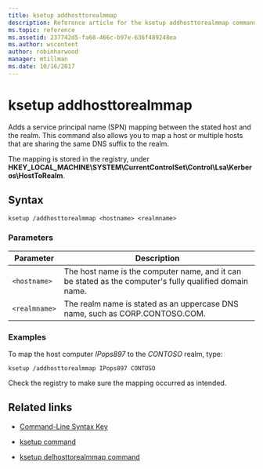 ```yaml
---
title: ksetup addhosttorealmmap
description: Reference article for the ksetup addhosttorealmmap command, which adds a service principal name (SPN) mapping between the stated host and the realm.
ms.topic: reference
ms.assetid: 237742d5-fa68-466c-b97e-636f489248ea
ms.author: wscontent
author: robinharwood
manager: mtillman
ms.date: 10/16/2017
---
```


# ksetup addhosttorealmmap

Adds a service principal name (SPN) mapping between the stated host and the realm. This command also allows you to map a host or multiple hosts that are sharing the same DNS suffix to the realm.

The mapping is stored in the registry, under **HKEY_LOCAL_MACHINE\SYSTEM\CurrentControlSet\Control\Lsa\Kerberos\HostToRealm**.

## Syntax

```
ksetup /addhosttorealmmap <hostname> <realmname>
```

### Parameters

| Parameter | Description |
| --------- |------------ |
| `<hostname>` | The host name is the computer name, and it can be stated as the computer's fully qualified domain name. |
| `<realmname>` | The realm name is stated as an uppercase DNS name, such as CORP.CONTOSO.COM. |

### Examples

To map the host computer *IPops897* to the *CONTOSO* realm, type:

```
ksetup /addhosttorealmmap IPops897 CONTOSO
```

Check the registry to make sure the mapping occurred as intended.

## Related links

- [Command-Line Syntax Key](command-line-syntax-key.md)

- [ksetup command](ksetup.md)

- [ksetup delhosttorealmmap command](ksetup-delhosttorealmmap.md)

